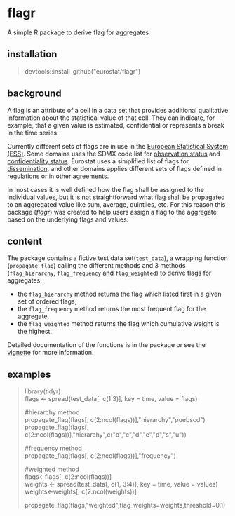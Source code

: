 # flagr
A simple R package to derive flag for aggregates

## installation
>devtools::install_github("eurostat/flagr")

## background
A flag is an attribute of a cell in a data set that provides additional qualitative information about the statistical value of that cell. They can indicate, for example, that a given value is estimated, confidential or represents a break in the time series.

Currently different sets of flags are in use in the [European Statistical System (ESS)](http://ec.europa.eu/eurostat/web/ess/about-us). Some domains uses the SDMX code list for [observation status](https://sdmx.org/wp-content/uploads/CL_OBS_STATUS_v2_1.docx) and [confidentiality status](https://sdmx.org/wp-content/uploads/CL_CONF_STATUS_1_2_2018.docx). Eurostat uses a simplified list of flags for [dissemination](http://ec.europa.eu/eurostat/data/database/information), and other domains applies different sets of flags defined in regulations or in other agreements.    

In most cases it is well defined how the flag shall be assigned to the individual values, but it is not straightforward what flag shall be propagated to an aggregated value like sum, average, quintiles, etc. For this reason this package ([*flagr*](https://github.com/eurostat/flagr)) was created to help users assign a flag to the aggregate based on the underlying flags and values.  

## content
The package contains a fictive test data set(`test_data`), a wrapping function (`propagate_flag`) calling the different methods and 3 methods (`flag_hierarchy`, `flag_frequency` and `flag_weighted`) to derive flags for aggregates.

* the `flag_hierarchy` method returns the flag which listed first in a given set of ordered flags,
* the `flag_frequency` method returns the most frequent flag for the aggregate,
* the `flag_weighted` method returns the flag which cumulative weight is the highest.

Detailed documentation of the functions is in the package or see the [vignette](vignettes/flagr_introduction.pdf) for more information.

## examples
>library(tidyr)<br/>
>flags <- spread(test_data[, c(1:3)], key = time, value = flags)<br/>
>
>\#hierarchy method<br/>
>propagate_flag(flags[, c(2:ncol(flags))],"hierarchy","puebscd")<br/>
>propagate_flag(flags[, c(2:ncol(flags))],"hierarchy",c("b","c","d","e","p","s","u"))<br/>
>
>\#frequency method<br/>
>propagate_flag(flags[, c(2:ncol(flags))],"frequency")<br/>
>
>\#weighted method<br/>
>flags<-flags[, c(2:ncol(flags))]<br/>
>weights <- spread(test_data[, c(1, 3:4)], key = time, value = values)<br/>
>weights<-weights[, c(2:ncol(weights))]<br/>
>
>propagate_flag(flags,"weighted",flag_weights=weights,threshold=0.1)<br/>
